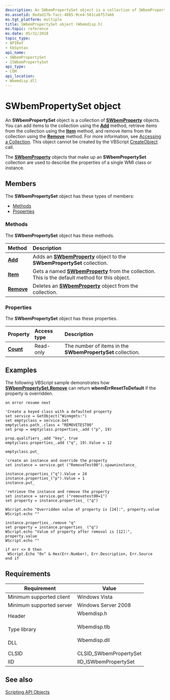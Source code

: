 ```yaml
---
description: An SWbemPropertySet object is a collection of SWbemProperty objects.
ms.assetid: 0edad17b-facc-4885-9ce4-561ca6f57a66
ms.tgt_platform: multiple
title: SWbemPropertySet object (Wbemdisp.h)
ms.topic: reference
ms.date: 05/31/2018
topic_type: 
- APIRef
- kbSyntax
api_name: 
- SWbemPropertySet
- ISWbemPropertySet
api_type: 
- COM
api_location: 
- Wbemdisp.dll
---
```


# SWbemPropertySet object

An **SWbemPropertySet** object is a collection of [**SWbemProperty**](swbemproperty.md) objects. You can add items to the collection using the [**Add**](swbempropertyset-add.md) method, retrieve items from the collection using the [**Item**](swbempropertyset-item.md) method, and remove items from the collection using the [**Remove**](swbempropertyset-remove.md) method. For more information, see [Accessing a Collection](accessing-a-collection.md). This object cannot be created by the VBScript [CreateObject](creating-an-object-using-vbscript.md) call.

The [**SWbemProperty**](swbemproperty.md) objects that make up an **SWbemPropertySet** collection are used to describe the properties of a single WMI class or instance.

## Members

The **SWbemPropertySet** object has these types of members:

-   [Methods](#methods)
-   [Properties](#properties)

### Methods

The **SWbemPropertySet** object has these methods.



| Method                                    | Description                                                                                                                     |
|:------------------------------------------|:--------------------------------------------------------------------------------------------------------------------------------|
| [**Add**](swbempropertyset-add.md)       | Adds an [**SWbemProperty**](swbemproperty.md) object to the **SWbemPropertySet** collection.<br/>                        |
| [**Item**](swbempropertyset-item.md)     | Gets a named [**SWbemProperty**](swbemproperty.md) from the collection. This is the default method for this object.<br/> |
| [**Remove**](swbempropertyset-remove.md) | Deletes an [**SWbemProperty**](swbemproperty.md) object from the collection.<br/>                                        |



 

### Properties

The **SWbemPropertySet** object has these properties.



| Property                                           | Access type          | Description                                                            |
|:---------------------------------------------------|:---------------------|:-----------------------------------------------------------------------|
| [**Count**](swbempropertyset-count.md)<br/> | Read-only<br/> | The number of items in the **SWbemPropertySet** collection.<br/> |



 

## Examples

The following VBScript sample demonstrates how [**SWbemPropertySet.Remove**](swbempropertyset-remove.md) can return **wbemErrResetToDefault** if the property is overridden.


```VB
on error resume next 

'Create a keyed class with a defaulted property
set service = GetObject("Winmgmts:")
set emptyclass = service.Get
emptyclass.path_.class = "REMOVETEST00"
set prop = emptyclass.properties_.add ("p", 19)

prop.qualifiers_.add "key", true
emptyclass.properties_.add ("q", 19).Value = 12

emptyclass.put_

'create an instance and override the property
set instance = service.get ("RemoveTest00").spawninstance_

instance.properties_("q").Value = 24
instance.properties_("p").Value = 1
instance.put_

'retrieve the instance and remove the property
set instance = service.get ("removetest00=1")
set property = instance.properties_ ("q")

WScript.echo "Overridden value of property is [24]:", property.value
WScript.echo ""

instance.properties_.remove "q"
set property = instance.properties_ ("q")
WScript.echo "Value of property after removal is [12]:", property.value
WScript.echo ""

if err <> 0 then
 WScript.Echo "0x" & Hex(Err.Number), Err.Description, Err.Source
end if
```



## Requirements



| Requirement | Value |
|-------------------------------------|-----------------------------------------------------------------------------------------|
| Minimum supported client<br/> | Windows Vista<br/>                                                                |
| Minimum supported server<br/> | Windows Server 2008<br/>                                                          |
| Header<br/>                   | <dl> <dt>Wbemdisp.h</dt> </dl>   |
| Type library<br/>             | <dl> <dt>Wbemdisp.tlb</dt> </dl> |
| DLL<br/>                      | <dl> <dt>Wbemdisp.dll</dt> </dl> |
| CLSID<br/>                    | CLSID\_SWbemPropertySet<br/>                                                      |
| IID<br/>                      | IID\_ISWbemPropertySet<br/>                                                       |



## See also

<dl> <dt>

[Scripting API Objects](scripting-api-objects.md)
</dt> </dl>

 

 




